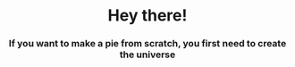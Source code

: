 <h1 align="center">Hey there!</h1>
<h3 align="center">If you want to make a pie from scratch, you first need to create the universe</h3>
